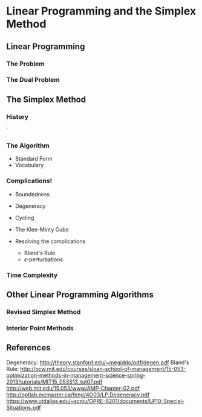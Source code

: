 # Linear Programming and the Simplex Method

## Linear Programming

### The Problem

### The Dual Problem

## The Simplex Method

### History
`
### The Algorithm

*   Standard Form
*   Vocabulary

### Complications!

*   Boundedness
*   Degeneracy
*   Cycling
*   The Klee-Minty Cube

*   Resolving the complications
    *   Bland's Rule
    *   $\epsilon$-perturbations

### Time Complexity



## Other Linear Programming Algorithms

### Revised Simplex Method
### Interior Point Methods

## References
Degeneracy: http://theory.stanford.edu/~megiddo/pdf/degen.pdf
Bland's Rule: http://ocw.mit.edu/courses/sloan-school-of-management/15-053-optimization-methods-in-management-science-spring-2013/tutorials/MIT15_053S13_tut07.pdf
http://web.mit.edu/15.053/www/AMP-Chapter-02.pdf
http://optlab.mcmaster.ca/feng/4O03/LP.Degeneracy.pdf
https://www.utdallas.edu/~scniu/OPRE-6201/documents/LP10-Special-Situations.pdf